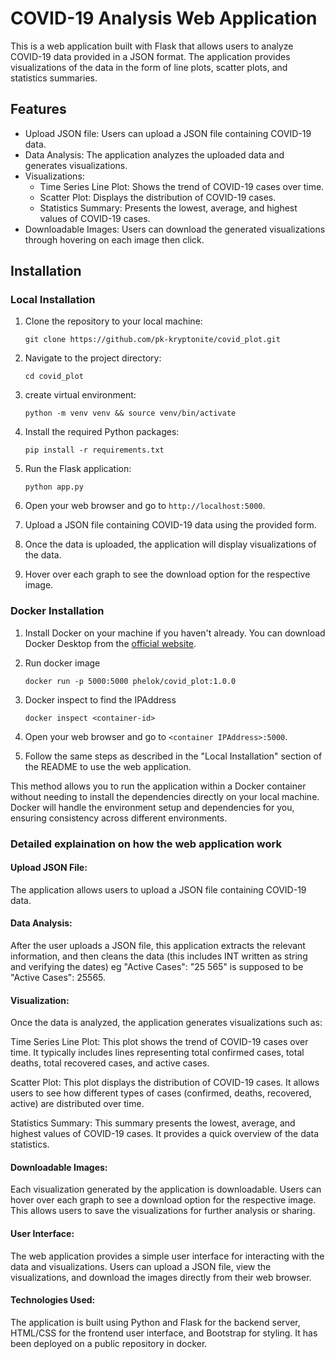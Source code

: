 # COVID-19 Analysis Web Application

This is a web application built with Flask that allows users to analyze COVID-19 data provided in a JSON format. The application provides visualizations of the data in the form of line plots, scatter plots, and statistics summaries.

## Features

- Upload JSON file: Users can upload a JSON file containing COVID-19 data.
- Data Analysis: The application analyzes the uploaded data and generates visualizations.
- Visualizations:
  - Time Series Line Plot: Shows the trend of COVID-19 cases over time.
  - Scatter Plot: Displays the distribution of COVID-19 cases.
  - Statistics Summary: Presents the lowest, average, and highest values of COVID-19 cases.
- Downloadable Images: Users can download the generated visualizations through hovering on each image then click.

## Installation

### Local Installation

1. Clone the repository to your local machine:

    ```
    git clone https://github.com/pk-kryptonite/covid_plot.git
    ```

2. Navigate to the project directory:

    ```
    cd covid_plot
    ```
4. create virtual environment:

    ```
    python -m venv venv && source venv/bin/activate 
    ```
3. Install the required Python packages:

    ```
    pip install -r requirements.txt
    ```

4. Run the Flask application:

    ```
    python app.py
    ```

5. Open your web browser and go to `http://localhost:5000`.
6. Upload a JSON file containing COVID-19 data using the provided form.
7. Once the data is uploaded, the application will display visualizations of the data.
8. Hover over each graph to see the download option for the respective image.

### Docker Installation

1. Install Docker on your machine if you haven't already. You can download Docker Desktop from the [official website](https://www.docker.com/products/docker-desktop).

2. Run docker image

    ```
    docker run -p 5000:5000 phelok/covid_plot:1.0.0
    ```

3. Docker inspect to find the IPAddress

    ```
    docker inspect <container-id>
    ```

4. Open your web browser and go to `<container IPAddress>:5000`.
5. Follow the same steps as described in the "Local Installation" section of the README to use the web application.

This method allows you to run the application within a Docker container without needing to install the dependencies directly on your local machine. Docker will handle the environment setup and dependencies for you, ensuring consistency across different environments.

### Detailed explaination on how the web application work

#### Upload JSON File: 

The application allows users to upload a JSON file containing COVID-19 data.

#### Data Analysis: 
After the user uploads a JSON file, this application extracts the relevant information, and then cleans the data (this includes INT written as string and verifying the dates) eg "Active Cases": "25 565" is supposed to be "Active Cases": 25565.

#### Visualization:

Once the data is analyzed, the application generates visualizations such as:

Time Series Line Plot: This plot shows the trend of COVID-19 cases over time. It typically includes lines representing total confirmed cases, total deaths, total recovered cases, and active cases.

Scatter Plot: This plot displays the distribution of COVID-19 cases. It allows users to see how different types of cases (confirmed, deaths, recovered, active) are distributed over time.

Statistics Summary: This summary presents the lowest, average, and highest values of COVID-19 cases. It provides a quick overview of the data statistics.
#### Downloadable Images: 
Each visualization generated by the application is downloadable. Users can hover over each graph to see a download option for the respective image. This allows users to save the visualizations for further analysis or sharing.

#### User Interface: 

The web application provides a simple user interface for interacting with the data and visualizations. Users can upload a JSON file, view the visualizations, and download the images directly from their web browser.

#### Technologies Used: 

The application is built using Python and Flask for the backend server, HTML/CSS for the frontend user interface, and Bootstrap for styling. It has been deployed on a public repository in docker.


